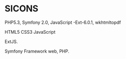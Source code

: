 # SICONS
PHP5.3, Symfony 2.0, JavaScript -Ext-6.0.1, wkhtmltopdf

HTML5
CSS3
JavaScript

ExtJS.

Symfony Framework web, PHP.

